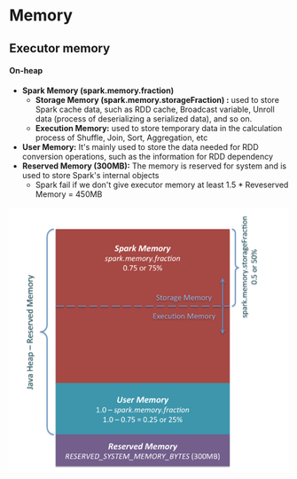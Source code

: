 # Memory

## Executor memory

#### On-heap

* **Spark Memory (spark.memory.fraction)**
   * **Storage Memory (spark.memory.storageFraction) :** used to store Spark cache data, such as RDD cache, Broadcast variable, Unroll data (process of deserializing a serialized data), and so on.
   * **Execution Memory:**  used to store temporary data in the calculation process of Shuffle, Join, Sort, Aggregation, etc
* **User Memory:** It's mainly used to store the data needed for RDD conversion operations, such as the information for RDD dependency
* **Reserved Memory (300MB):** The memory is reserved for system and is used to store Spark's internal objects
   * Spark fail if we don't give executor memory at least 1.5 * Reveserved Memory = 450MB
    
![memory](../screenshots/spark-memory.png)